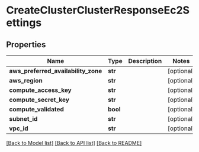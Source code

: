 # CreateClusterClusterResponseEc2Settings

## Properties
Name | Type | Description | Notes
------------ | ------------- | ------------- | -------------
**aws_preferred_availability_zone** | **str** |  | [optional] 
**aws_region** | **str** |  | [optional] 
**compute_access_key** | **str** |  | [optional] 
**compute_secret_key** | **str** |  | [optional] 
**compute_validated** | **bool** |  | [optional] 
**subnet_id** | **str** |  | [optional] 
**vpc_id** | **str** |  | [optional] 

[[Back to Model list]](../README.md#documentation-for-models) [[Back to API list]](../README.md#documentation-for-api-endpoints) [[Back to README]](../README.md)



